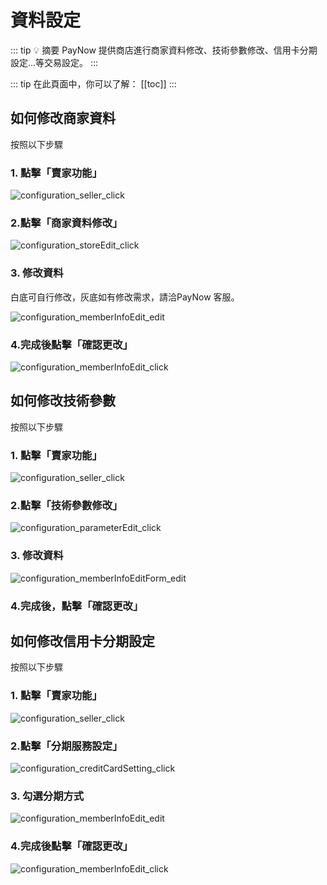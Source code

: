 # 資料設定

::: tip 💡 摘要
PayNow 提供商店進行商家資料修改、技術參數修改、信用卡分期設定...等交易設定。
:::

::: tip 在此頁面中，你可以了解：
[[toc]]
::: 

## 如何修改商家資料

按照以下步驟
### 1. 點擊「賣家功能」

![configuration_seller_click](./images/configuration/configuration_seller_click.png)

### 2.點擊「商家資料修改」

![configuration_storeEdit_click](./images/configuration/configuration_storeEdit_click.png)

### 3. 修改資料
白底可自行修改，灰底如有修改需求，請洽PayNow 客服。

![configuration_memberInfoEdit_edit](./images/configuration/configuration_memberInfoEdit_edit.png)

### 4.完成後點擊「確認更改」

![configuration_memberInfoEdit_click](./images/configuration/configuration_memberInfoEdit_click.png)

## 如何修改技術參數

按照以下步驟
### 1. 點擊「賣家功能」

![configuration_seller_click](./images/configuration/configuration_seller_click.png)

### 2.點擊「技術參數修改」

![configuration_parameterEdit_click](./images/configuration/configuration_parameterEdit_click.png)

### 3. 修改資料

![configuration_memberInfoEditForm_edit](./images/configuration/configuration_memberInfoEditForm_edit.png)

### 4.完成後，點擊「確認更改」

## 如何修改信用卡分期設定

按照以下步驟
### 1. 點擊「賣家功能」

![configuration_seller_click](./images/configuration/configuration_seller_click.png)

### 2.點擊「分期服務設定」

![configuration_creditCardSetting_click](./images/configuration/configuration_creditCardSetting_click.png)

### 3. 勾選分期方式

![configuration_memberInfoEdit_edit](./images/configuration/configuration_memberInfoEdit_edit.png)

### 4.完成後點擊「確認更改」

![configuration_memberInfoEdit_click](./images/configuration/configuration_memberInfoEdit_click.png)